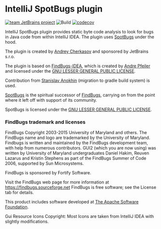 # IntelliJ SpotBugs plugin


[![team JetBrains project](https://jb.gg/badges/team.svg)](https://confluence.jetbrains.com/display/ALL/JetBrains+on+GitHub)
![Build](https://github.com/JetBrains/spotbugs-intellij-plugin/workflows/Build/badge.svg?branch=master)
[![codecov](https://codecov.io/gh/JetBrains/spotbugs-intellij-plugin/branch/master/graph/badge.svg)](https://codecov.io/gh/JetBrains/spotbugs-intellij-plugin)

IntelliJ SpotBugs plugin provides static byte code analysis to look for bugs in Java code from within IntelliJ IDEA.
The plugin uses [SpotBugs](https://spotbugs.github.io/) under the hood.

The plugin is created by [Andrey Cherkasov](mailto:jqy@protonmail.com) and sponsored by JetBrains s.r.o.

The plugin is based on [FindBugs-IDEA](https://github.com/andrepdo/findbugs-idea), which is created by [Andre Pfeiler](mailto:andrepdo@dev.java.net) and licensed under the [GNU LESSER GENERAL PUBLIC LICENSE](https://www.gnu.org/licenses/old-licenses/lgpl-2.1.en.html).

Contribution from [Stanislav Anokhin](mailto:staslock@gmail.com) (migration to gradle build system) is used.

[SpotBugs](https://spotbugs.github.io/) is the spiritual successor of [FindBugs](https://github.com/findbugsproject/findbugs), carrying on from the point where it left off with support of its community.

SpotBugs is licensed under the [GNU LESSER GENERAL PUBLIC LICENSE](https://www.gnu.org/licenses/old-licenses/lgpl-2.1.en.html).

### FindBugs trademark and licenses

FindBugs Copyright  2003-2015 University of Maryland and others. 
The FindBugs name and logo are trademarked by the University of Maryland.
Findbugs is written and maintained by the FindBugs development team, 
with help from numerous contributors. GUI2 (which you are now using) 
was written by University of Maryland undergraduates Daniel Hakim, 
Reuven Lazarus and Kristin Stephens as part of the FindBugs Summer of Code 2006, 
supported by Sun Microsystems.

FindBugs is sponsored by Fortify Software.

Visit the FindBugs web page for more information at https://findbugs.sourceforge.net
FindBugs is free software; see the License tab for details.

This product includes software developed at
[The Apache Software Foundation](https://www.apache.org/).

Gui Resource Icons Copyright:
Most Icons are taken from IntelliJ IDEA with slightly modifications.
